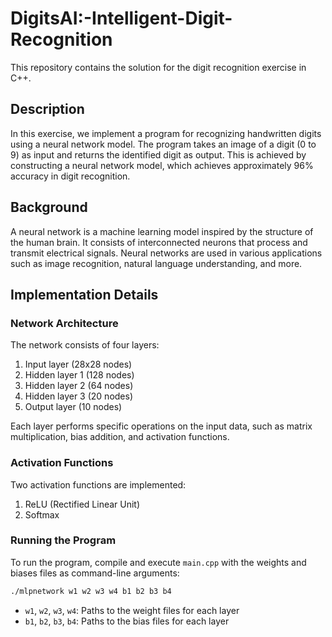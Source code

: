 # DigitsAI:-Intelligent-Digit-Recognition

This repository contains the solution for the digit recognition exercise in C++.

## Description

In this exercise, we implement a program for recognizing handwritten digits using a neural network model. The program takes an image of a digit (0 to 9) as input and returns the identified digit as output. This is achieved by constructing a neural network model, which achieves approximately 96% accuracy in digit recognition.

## Background

A neural network is a machine learning model inspired by the structure of the human brain. It consists of interconnected neurons that process and transmit electrical signals. Neural networks are used in various applications such as image recognition, natural language understanding, and more.

## Implementation Details

### Network Architecture

The network consists of four layers:

1. Input layer (28x28 nodes)
2. Hidden layer 1 (128 nodes)
3. Hidden layer 2 (64 nodes)
4. Hidden layer 3 (20 nodes)
5. Output layer (10 nodes)

Each layer performs specific operations on the input data, such as matrix multiplication, bias addition, and activation functions.

### Activation Functions

Two activation functions are implemented:

1. ReLU (Rectified Linear Unit)
2. Softmax

### Running the Program

To run the program, compile and execute `main.cpp` with the weights and biases files as command-line arguments:

```bash
./mlpnetwork w1 w2 w3 w4 b1 b2 b3 b4
```

- `w1`, `w2`, `w3`, `w4`: Paths to the weight files for each layer
- `b1`, `b2`, `b3`, `b4`: Paths to the bias files for each layer
